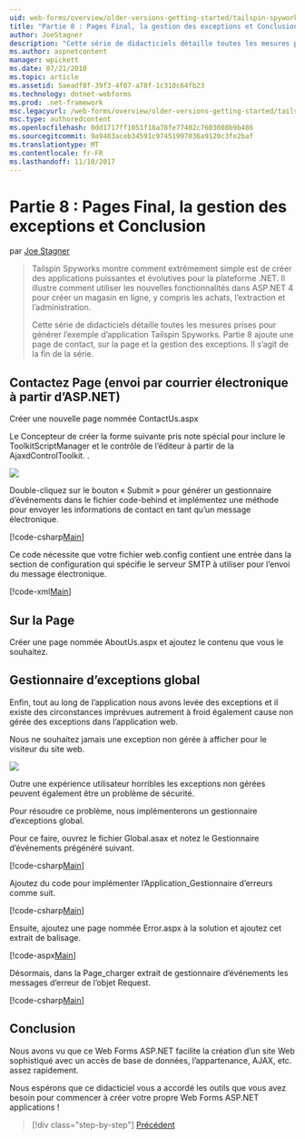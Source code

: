 ```yaml
---
uid: web-forms/overview/older-versions-getting-started/tailspin-spyworks/tailspin-spyworks-part-8
title: "Partie 8 : Pages Final, la gestion des exceptions et Conclusion | Documents Microsoft"
author: JoeStagner
description: "Cette série de didacticiels détaille toutes les mesures prises pour générer l’exemple d’application Tailspin Spyworks. Partie 8 ajoute une page de contact, sur la page et l’exception en cours..."
ms.author: aspnetcontent
manager: wpickett
ms.date: 07/21/2010
ms.topic: article
ms.assetid: 5aeadf8f-39f3-4f07-a78f-1c310c64fb23
ms.technology: dotnet-webforms
ms.prod: .net-framework
msc.legacyurl: /web-forms/overview/older-versions-getting-started/tailspin-spyworks/tailspin-spyworks-part-8
msc.type: authoredcontent
ms.openlocfilehash: 0dd1717ff1051f18a78fe77402c7603008b9b486
ms.sourcegitcommit: 9a9483aceb34591c97451997036a9120c3fe2baf
ms.translationtype: MT
ms.contentlocale: fr-FR
ms.lasthandoff: 11/10/2017
---
```

<a name="part-8-final-pages-exception-handling-and-conclusion"></a>Partie 8 : Pages Final, la gestion des exceptions et Conclusion
====================
par [Joe Stagner](https://github.com/JoeStagner)

> Tailspin Spyworks montre comment extrêmement simple est de créer des applications puissantes et évolutives pour la plateforme .NET. Il illustre comment utiliser les nouvelles fonctionnalités dans ASP.NET 4 pour créer un magasin en ligne, y compris les achats, l’extraction et l’administration.
> 
> Cette série de didacticiels détaille toutes les mesures prises pour générer l’exemple d’application Tailspin Spyworks. Partie 8 ajoute une page de contact, sur la page et la gestion des exceptions. Il s’agit de la fin de la série.


## <a id="_Toc260221680"></a>Contactez Page (envoi par courrier électronique à partir d’ASP.NET)

Créer une nouvelle page nommée ContactUs.aspx

Le Concepteur de créer la forme suivante pris note spécial pour inclure le ToolkitScriptManager et le contrôle de l’éditeur à partir de la AjaxdControlToolkit. .

![](tailspin-spyworks-part-8/_static/image1.jpg)

Double-cliquez sur le bouton « Submit » pour générer un gestionnaire d’événements dans le fichier code-behind et implémentez une méthode pour envoyer les informations de contact en tant qu’un message électronique.

[!code-csharp[Main](tailspin-spyworks-part-8/samples/sample1.cs)]

Ce code nécessite que votre fichier web.config contient une entrée dans la section de configuration qui spécifie le serveur SMTP à utiliser pour l’envoi du message électronique.

[!code-xml[Main](tailspin-spyworks-part-8/samples/sample2.xml)]

## <a id="_Toc260221681"></a>Sur la Page

Créer une page nommée AboutUs.aspx et ajoutez le contenu que vous le souhaitez.

## <a id="_Toc260221682"></a>Gestionnaire d’exceptions global

Enfin, tout au long de l’application nous avons levée des exceptions et il existe des circonstances imprévues autrement à froid également cause non gérée des exceptions dans l’application web.

Nous ne souhaitez jamais une exception non gérée à afficher pour le visiteur du site web.

![](tailspin-spyworks-part-8/_static/image2.jpg)

Outre une expérience utilisateur horribles les exceptions non gérées peuvent également être un problème de sécurité.

Pour résoudre ce problème, nous implémenterons un gestionnaire d’exceptions global.

Pour ce faire, ouvrez le fichier Global.asax et notez le Gestionnaire d’événements prégénéré suivant.

[!code-csharp[Main](tailspin-spyworks-part-8/samples/sample3.cs)]

Ajoutez du code pour implémenter l’Application\_Gestionnaire d’erreurs comme suit.

[!code-csharp[Main](tailspin-spyworks-part-8/samples/sample4.cs)]

Ensuite, ajoutez une page nommée Error.aspx à la solution et ajoutez cet extrait de balisage.

[!code-aspx[Main](tailspin-spyworks-part-8/samples/sample5.aspx)]

Désormais, dans la Page\_charger extrait de gestionnaire d’événements les messages d’erreur de l’objet Request.

[!code-csharp[Main](tailspin-spyworks-part-8/samples/sample6.cs)]

## <a id="_Toc260221683"></a>Conclusion

Nous avons vu que ce Web Forms ASP.NET facilite la création d’un site Web sophistiqué avec un accès de base de données, l’appartenance, AJAX, etc. assez rapidement.

Nous espérons que ce didacticiel vous a accordé les outils que vous avez besoin pour commencer à créer votre propre Web Forms ASP.NET applications !

>[!div class="step-by-step"]
[Précédent](tailspin-spyworks-part-7.md)
